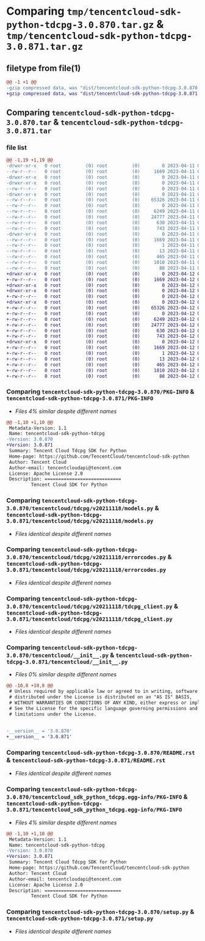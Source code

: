# Comparing `tmp/tencentcloud-sdk-python-tdcpg-3.0.870.tar.gz` & `tmp/tencentcloud-sdk-python-tdcpg-3.0.871.tar.gz`

## filetype from file(1)

```diff
@@ -1 +1 @@
-gzip compressed data, was "dist/tencentcloud-sdk-python-tdcpg-3.0.870.tar", last modified: Tue Apr 11 03:54:52 2023, max compression
+gzip compressed data, was "dist/tencentcloud-sdk-python-tdcpg-3.0.871.tar", last modified: Wed Apr 12 00:42:40 2023, max compression
```

## Comparing `tencentcloud-sdk-python-tdcpg-3.0.870.tar` & `tencentcloud-sdk-python-tdcpg-3.0.871.tar`

### file list

```diff
@@ -1,19 +1,19 @@
-drwxr-xr-x   0 root         (0) root         (0)        0 2023-04-11 03:54:52.000000 tencentcloud-sdk-python-tdcpg-3.0.870/
--rw-r--r--   0 root         (0) root         (0)     1669 2023-04-11 03:54:52.000000 tencentcloud-sdk-python-tdcpg-3.0.870/PKG-INFO
-drwxr-xr-x   0 root         (0) root         (0)        0 2023-04-11 03:54:52.000000 tencentcloud-sdk-python-tdcpg-3.0.870/tencentcloud/
-drwxr-xr-x   0 root         (0) root         (0)        0 2023-04-11 03:54:52.000000 tencentcloud-sdk-python-tdcpg-3.0.870/tencentcloud/tdcpg/
--rw-r--r--   0 root         (0) root         (0)        0 2023-04-11 03:54:52.000000 tencentcloud-sdk-python-tdcpg-3.0.870/tencentcloud/tdcpg/__init__.py
-drwxr-xr-x   0 root         (0) root         (0)        0 2023-04-11 03:54:52.000000 tencentcloud-sdk-python-tdcpg-3.0.870/tencentcloud/tdcpg/v20211118/
--rw-r--r--   0 root         (0) root         (0)    65326 2023-04-11 03:54:52.000000 tencentcloud-sdk-python-tdcpg-3.0.870/tencentcloud/tdcpg/v20211118/models.py
--rw-r--r--   0 root         (0) root         (0)        0 2023-04-11 03:54:52.000000 tencentcloud-sdk-python-tdcpg-3.0.870/tencentcloud/tdcpg/v20211118/__init__.py
--rw-r--r--   0 root         (0) root         (0)     6249 2023-04-11 03:54:52.000000 tencentcloud-sdk-python-tdcpg-3.0.870/tencentcloud/tdcpg/v20211118/errorcodes.py
--rw-r--r--   0 root         (0) root         (0)    24777 2023-04-11 03:54:52.000000 tencentcloud-sdk-python-tdcpg-3.0.870/tencentcloud/tdcpg/v20211118/tdcpg_client.py
--rw-r--r--   0 root         (0) root         (0)      630 2023-04-11 03:54:52.000000 tencentcloud-sdk-python-tdcpg-3.0.870/tencentcloud/__init__.py
--rw-r--r--   0 root         (0) root         (0)      743 2023-04-11 03:54:52.000000 tencentcloud-sdk-python-tdcpg-3.0.870/README.rst
-drwxr-xr-x   0 root         (0) root         (0)        0 2023-04-11 03:54:52.000000 tencentcloud-sdk-python-tdcpg-3.0.870/tencentcloud_sdk_python_tdcpg.egg-info/
--rw-r--r--   0 root         (0) root         (0)     1669 2023-04-11 03:54:52.000000 tencentcloud-sdk-python-tdcpg-3.0.870/tencentcloud_sdk_python_tdcpg.egg-info/PKG-INFO
--rw-r--r--   0 root         (0) root         (0)        1 2023-04-11 03:54:52.000000 tencentcloud-sdk-python-tdcpg-3.0.870/tencentcloud_sdk_python_tdcpg.egg-info/dependency_links.txt
--rw-r--r--   0 root         (0) root         (0)       13 2023-04-11 03:54:52.000000 tencentcloud-sdk-python-tdcpg-3.0.870/tencentcloud_sdk_python_tdcpg.egg-info/top_level.txt
--rw-r--r--   0 root         (0) root         (0)      465 2023-04-11 03:54:52.000000 tencentcloud-sdk-python-tdcpg-3.0.870/tencentcloud_sdk_python_tdcpg.egg-info/SOURCES.txt
--rw-r--r--   0 root         (0) root         (0)     1010 2023-04-11 03:54:52.000000 tencentcloud-sdk-python-tdcpg-3.0.870/setup.py
--rw-r--r--   0 root         (0) root         (0)       88 2023-04-11 03:54:52.000000 tencentcloud-sdk-python-tdcpg-3.0.870/setup.cfg
+drwxr-xr-x   0 root         (0) root         (0)        0 2023-04-12 00:42:40.000000 tencentcloud-sdk-python-tdcpg-3.0.871/
+-rw-r--r--   0 root         (0) root         (0)     1669 2023-04-12 00:42:40.000000 tencentcloud-sdk-python-tdcpg-3.0.871/PKG-INFO
+drwxr-xr-x   0 root         (0) root         (0)        0 2023-04-12 00:42:40.000000 tencentcloud-sdk-python-tdcpg-3.0.871/tencentcloud/
+drwxr-xr-x   0 root         (0) root         (0)        0 2023-04-12 00:42:40.000000 tencentcloud-sdk-python-tdcpg-3.0.871/tencentcloud/tdcpg/
+-rw-r--r--   0 root         (0) root         (0)        0 2023-04-12 00:42:40.000000 tencentcloud-sdk-python-tdcpg-3.0.871/tencentcloud/tdcpg/__init__.py
+drwxr-xr-x   0 root         (0) root         (0)        0 2023-04-12 00:42:40.000000 tencentcloud-sdk-python-tdcpg-3.0.871/tencentcloud/tdcpg/v20211118/
+-rw-r--r--   0 root         (0) root         (0)    65326 2023-04-12 00:42:40.000000 tencentcloud-sdk-python-tdcpg-3.0.871/tencentcloud/tdcpg/v20211118/models.py
+-rw-r--r--   0 root         (0) root         (0)        0 2023-04-12 00:42:40.000000 tencentcloud-sdk-python-tdcpg-3.0.871/tencentcloud/tdcpg/v20211118/__init__.py
+-rw-r--r--   0 root         (0) root         (0)     6249 2023-04-12 00:42:40.000000 tencentcloud-sdk-python-tdcpg-3.0.871/tencentcloud/tdcpg/v20211118/errorcodes.py
+-rw-r--r--   0 root         (0) root         (0)    24777 2023-04-12 00:42:40.000000 tencentcloud-sdk-python-tdcpg-3.0.871/tencentcloud/tdcpg/v20211118/tdcpg_client.py
+-rw-r--r--   0 root         (0) root         (0)      630 2023-04-12 00:42:40.000000 tencentcloud-sdk-python-tdcpg-3.0.871/tencentcloud/__init__.py
+-rw-r--r--   0 root         (0) root         (0)      743 2023-04-12 00:42:40.000000 tencentcloud-sdk-python-tdcpg-3.0.871/README.rst
+drwxr-xr-x   0 root         (0) root         (0)        0 2023-04-12 00:42:40.000000 tencentcloud-sdk-python-tdcpg-3.0.871/tencentcloud_sdk_python_tdcpg.egg-info/
+-rw-r--r--   0 root         (0) root         (0)     1669 2023-04-12 00:42:40.000000 tencentcloud-sdk-python-tdcpg-3.0.871/tencentcloud_sdk_python_tdcpg.egg-info/PKG-INFO
+-rw-r--r--   0 root         (0) root         (0)        1 2023-04-12 00:42:40.000000 tencentcloud-sdk-python-tdcpg-3.0.871/tencentcloud_sdk_python_tdcpg.egg-info/dependency_links.txt
+-rw-r--r--   0 root         (0) root         (0)       13 2023-04-12 00:42:40.000000 tencentcloud-sdk-python-tdcpg-3.0.871/tencentcloud_sdk_python_tdcpg.egg-info/top_level.txt
+-rw-r--r--   0 root         (0) root         (0)      465 2023-04-12 00:42:40.000000 tencentcloud-sdk-python-tdcpg-3.0.871/tencentcloud_sdk_python_tdcpg.egg-info/SOURCES.txt
+-rw-r--r--   0 root         (0) root         (0)     1010 2023-04-12 00:42:40.000000 tencentcloud-sdk-python-tdcpg-3.0.871/setup.py
+-rw-r--r--   0 root         (0) root         (0)       88 2023-04-12 00:42:40.000000 tencentcloud-sdk-python-tdcpg-3.0.871/setup.cfg
```

### Comparing `tencentcloud-sdk-python-tdcpg-3.0.870/PKG-INFO` & `tencentcloud-sdk-python-tdcpg-3.0.871/PKG-INFO`

 * *Files 4% similar despite different names*

```diff
@@ -1,10 +1,10 @@
 Metadata-Version: 1.1
 Name: tencentcloud-sdk-python-tdcpg
-Version: 3.0.870
+Version: 3.0.871
 Summary: Tencent Cloud Tdcpg SDK for Python
 Home-page: https://github.com/TencentCloud/tencentcloud-sdk-python
 Author: Tencent Cloud
 Author-email: tencentcloudapi@tencent.com
 License: Apache License 2.0
 Description: ============================
         Tencent Cloud SDK for Python
```

### Comparing `tencentcloud-sdk-python-tdcpg-3.0.870/tencentcloud/tdcpg/v20211118/models.py` & `tencentcloud-sdk-python-tdcpg-3.0.871/tencentcloud/tdcpg/v20211118/models.py`

 * *Files identical despite different names*

### Comparing `tencentcloud-sdk-python-tdcpg-3.0.870/tencentcloud/tdcpg/v20211118/errorcodes.py` & `tencentcloud-sdk-python-tdcpg-3.0.871/tencentcloud/tdcpg/v20211118/errorcodes.py`

 * *Files identical despite different names*

### Comparing `tencentcloud-sdk-python-tdcpg-3.0.870/tencentcloud/tdcpg/v20211118/tdcpg_client.py` & `tencentcloud-sdk-python-tdcpg-3.0.871/tencentcloud/tdcpg/v20211118/tdcpg_client.py`

 * *Files identical despite different names*

### Comparing `tencentcloud-sdk-python-tdcpg-3.0.870/tencentcloud/__init__.py` & `tencentcloud-sdk-python-tdcpg-3.0.871/tencentcloud/__init__.py`

 * *Files 0% similar despite different names*

```diff
@@ -10,8 +10,8 @@
 # Unless required by applicable law or agreed to in writing, software
 # distributed under the License is distributed on an "AS IS" BASIS,
 # WITHOUT WARRANTIES OR CONDITIONS OF ANY KIND, either express or implied.
 # See the License for the specific language governing permissions and
 # limitations under the License.
 
 
-__version__ = '3.0.870'
+__version__ = '3.0.871'
```

### Comparing `tencentcloud-sdk-python-tdcpg-3.0.870/README.rst` & `tencentcloud-sdk-python-tdcpg-3.0.871/README.rst`

 * *Files identical despite different names*

### Comparing `tencentcloud-sdk-python-tdcpg-3.0.870/tencentcloud_sdk_python_tdcpg.egg-info/PKG-INFO` & `tencentcloud-sdk-python-tdcpg-3.0.871/tencentcloud_sdk_python_tdcpg.egg-info/PKG-INFO`

 * *Files 4% similar despite different names*

```diff
@@ -1,10 +1,10 @@
 Metadata-Version: 1.1
 Name: tencentcloud-sdk-python-tdcpg
-Version: 3.0.870
+Version: 3.0.871
 Summary: Tencent Cloud Tdcpg SDK for Python
 Home-page: https://github.com/TencentCloud/tencentcloud-sdk-python
 Author: Tencent Cloud
 Author-email: tencentcloudapi@tencent.com
 License: Apache License 2.0
 Description: ============================
         Tencent Cloud SDK for Python
```

### Comparing `tencentcloud-sdk-python-tdcpg-3.0.870/setup.py` & `tencentcloud-sdk-python-tdcpg-3.0.871/setup.py`

 * *Files identical despite different names*

